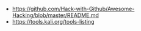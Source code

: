 - https://github.com/Hack-with-Github/Awesome-Hacking/blob/master/README.md
- https://tools.kali.org/tools-listing
